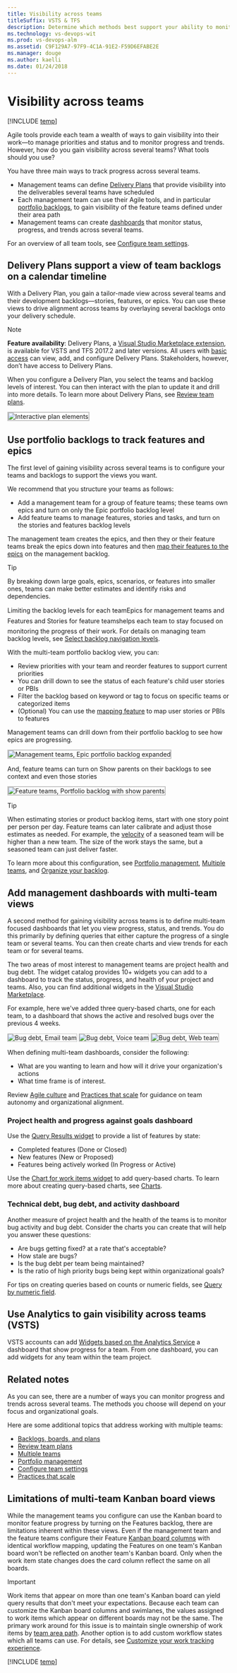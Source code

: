 ```yaml
---
title: Visibility across teams 
titleSuffix: VSTS & TFS
description: Determine which methods best support your ability to monitor status and progress across several teams in Visual Studio Team Services (VSTS) and Team Foundation Server  
ms.technology: vs-devops-wit
ms.prod: vs-devops-alm
ms.assetid: C9F129A7-97F9-4C1A-91E2-F59D6EFABE2E
ms.manager: douge
ms.author: kaelli
ms.date: 01/24/2018
---
```



# Visibility across teams

[!INCLUDE [temp](../_shared/dev15-version-header.md)]

Agile tools provide each team a wealth of ways to gain visibility into their work&mdash;to manage priorities and status and to monitor progress and trends. However, how do you gain visibility across several teams? What tools should you use?

You have three main ways to track progress across several teams.

- Management teams can define [Delivery Plans](#plans) that provide visibility into the deliverables several teams have scheduled
- Each management team can use their Agile tools, and in particular [portfolio backlogs](#portfolio-backlogs), to gain visibility of the feature teams defined under their area path
- Management teams can create [dashboards](#dashboards) that monitor status, progress, and trends across several teams.

For an overview of all team tools, see [Configure team settings](manage-team-assets.md).

<a id="plans">  </a>
## Delivery Plans support a view of team backlogs on a calendar timeline

With a Delivery Plan, you gain a tailor-made view across several teams and their development backlogs&mdash;stories, features, or epics. You can use these views to drive alignment across teams by overlaying several backlogs onto your delivery schedule.

> [!NOTE]
> **Feature availability**: Delivery Plans, a [Visual Studio Marketplace extension](https://marketplace.visualstudio.com/items?itemName=ms.vss-plans), is available for VSTS and TFS 2017.2 and later versions. All users with [basic access](../../security/change-access-levels.md) can view, add, and configure Delivery Plans. Stakeholders, however, don’t have access to Delivery Plans.

When you configure a Delivery Plan, you select the teams and backlog levels of interest. You can then interact with the plan to update it and drill into more details. To learn more about Delivery Plans, see [Review team plans](review-team-plans.md).

<img src="_img/plans_move1.png" alt="Interactive plan elements" style="border: 2px solid #C3C3C3;" />

<a id="portfolio-backlogs">  </a>
## Use portfolio backlogs to track features and epics

The first level of gaining visibility across several teams is to configure your teams and backlogs to support the views you want.

We recommend that you structure your teams as follows:

- Add a management team for a group of feature teams; these teams own epics and turn on only the Epic portfolio backlog level
- Add feature teams to manage features, stories and tasks, and turn on the stories and features backlog levels

The management team creates the epics, and then they or their feature teams break the epics down into features and then [map their features to the epics](../backlogs/organize-backlog.md) on the management backlog.

>[!TIP]
>By breaking down large goals, epics, scenarios, or features into smaller ones, teams can make better estimates and identify risks and dependencies.

Limiting the backlog levels for each team&#151;Epics for management teams and Features and Stories for feature teams&#151;helps each team to stay focused on monitoring the progress of their work. For details on managing team backlog levels, see [Select backlog navigation levels](../customize/select-backlog-navigation-levels.md).

With the multi-team portfolio backlog view, you can:
- Review priorities with your team and reorder features to support current priorities
- You can drill down to see the status of each feature's child user stories or PBIs
- Filter the backlog based on keyword or tag to focus on specific teams or categorized items
- (Optional) You can use the [mapping feature](../backlogs/organize-backlog.md) to map user stories or PBIs to features

Management teams can drill down from their portfolio backlog to see how epics are progressing.

<img src="_img/visibility-management-team-epics.png" alt="Management teams, Epic portfolio backlog expanded" style="border: 2px solid #C3C3C3;" />

And, feature teams can turn on Show parents on their backlogs to see context and even those stories

<img src="_img/visibility-feature-team-backlog-show-parents.png" alt="Feature teams, Portfolio backlog with show parents" style="border: 2px solid #C3C3C3;" />

>[!TIP]
>When estimating stories or product backlog items, start with one story point per person per day. Feature teams can later calibrate and adjust those estimates as needed. For example, the [velocity](../../report/dashboards/velocity-chart-data-store.md) of a seasoned team will be higher than a new team. The size of the work stays the same, but a seasoned team can just deliver faster.

To learn more about this configuration, see [Portfolio management](portfolio-management.md), [Multiple teams](multiple-teams.md), and [Organize your backlog](../backlogs/organize-backlog.md).




<a id="dashboards">  </a>
## Add management dashboards with multi-team views

A second method for gaining visibility across teams is to define multi-team focused dashboards that let you view progress, status, and trends. You do this primarily by defining queries that either capture the progress of a single team or several teams. You can then create charts and view trends for each team or for several teams.

The two areas of most interest to management teams are project health and bug debt. The widget catalog provides 10+ widgets you can add to a dashboard to track the status, progress, and health of your project and teams. Also, you can find additional widgets in the [Visual Studio Marketplace](https://marketplace.visualstudio.com/search?term=widgets&target=VSTS&sortBy=Relevance).  

For example, here we've added three query-based charts, one for each team, to a dashboard that shows the active and resolved bugs over the previous 4 weeks.

<img src="_img/visibility-bug-debt-email-team.png" alt="Bug debt, Email team" style="border: 1px solid #C3C3C3;" />  <img src="_img/visibility-bug-debt-voice-team.png" alt="Bug debt, Voice team" style="border: 1px solid #C3C3C3;" />  <img src="_img/visibility-bug-debt-web-team.png" alt="Bug debt, Web team" style="border: 2px solid #C3C3C3;" />


When defining multi-team dashboards, consider the following:
- What are you wanting to learn and how will it drive your organization's actions
- What time frame is of interest.

Review [Agile culture](agile-culture.md) and [Practices that scale](practices-that-scale.md) for guidance on team autonomy and organizational alignment.


### Project health and progress against goals dashboard 
Use the [Query Results widget](../../report/dashboards/widget-catalog.md#query-results-widget) to provide a list of features by state: 

- Completed features (Done or Closed)
- New features (New or Proposed)
- Features being actively worked (In Progress or Active)

Use the [Chart for work items widget](../../report/dashboards/widget-catalog.md#chart-wit-widget) to add query-based charts. To learn more about creating query-based charts, see [Charts](../../report/dashboards/charts.md).


<!---TIPS
consider the time frame you want to monitor
snapshot or trends
what's shipping when?
Track bug debt, progress
Active bugs
Stale bugs
Hi priority bugs
Triage bugs
Active bug trends
-
-->

### Technical debt, bug debt, and activity dashboard 
Another measure of project health and the health of the teams is to monitor bug activity and bug debt. Consider the charts you can create that will help you answer these questions: 
 
- Are bugs getting fixed? at a rate that's acceptable? 
- How stale are bugs? 
- Is the bug debt per team being maintained? 
- Is the ratio of high priority bugs being kept within organizational goals? 

For tips on creating queries based on counts or numeric fields, see [Query by numeric field](../track/query-numeric.md).

 

## Use Analytics to gain visibility across teams (VSTS)   

VSTS accounts can add [Widgets based on the Analytics Service](../../report/analytics/analytics-widgets-vsts.md) a dashboard that show progress for a team. From one dashboard, you can add widgets for any team within the team project. 


## Related notes

As you can see, there are a number of ways you can monitor progress and trends across several teams. The methods you choose will depend on your focus and organizational goals.

Here are some additional topics that address working with multiple teams:

- [Backlogs, boards, and plans](../backlogs/backlogs-boards-plans.md)
- [Review team plans](review-team-plans.md)
- [Multiple teams](multiple-teams.md)
- [Portfolio management](portfolio-management.md)
- [Configure team settings](manage-team-assets.md)
- [Practices that scale](practices-that-scale.md)


## Limitations of multi-team Kanban board views 

While the management teams you configure can use the Kanban board to monitor feature progress by turning on the Features backlog, there are limitations inherent within these views. Even if the management team and the feature teams configure their Feature [Kanban board columns](../kanban/add-columns.md) with identical workflow mapping, updating the Features on one team's Kanban board won't be reflected on another team's Kanban board.
 Only when the work item state changes does the card column reflect the same on all boards.

>[!IMPORTANT]   
>Work items that appear on more than one team's Kanban board can yield query results that don't meet your expectations. Because each team can customize the Kanban board columns and swimlanes, the values assigned to work items which appear on different boards may not be the same. The primary work around for this issue is to maintain single ownership of work items by [team area path](../scale/set-team-defaults.md). Another option is to add custom workflow states which all teams can use. For details, see [Customize your work tracking experience](../customize/customize-work.md). 


[!INCLUDE [temp](../../_shared/help-support-shared.md)] 


<!---
![Multi-team Kanban board view](_img/visibility-multi-team-kanban-board-features.png)

With the multi-team Kanban board view, you can:
- View and update the status of work items
- Drill down to see the status of child user stories or PBIs
- [Filter product and portfolio backlogs](/vsts/work/backlogs/filter-backlogs) to view items by feature team, feature owner, tag, or expected delivery date
- Monitor the [cumulative flow](../../report/dashboards/cumulative-flow.md) of all features being worked on by your teams
- Organize features into swimlanes to track work that you want to expedite




### Rollup of estimates and remaining work across multiple teams

Many project managers are interested in getting numeric rollup of estimates&mdash;Story Points or Effort&mdash; or the Remaining Work field. Rollup provides summed values of select fields for all child work items of a parent.

Natively, VSTS and TFS provide rollup of Remaining Work for tasks on the task board.

![Rollup of remaining work](_img/visibility-rollup-remaining-work.png)

To learn about other methods available to you to support rollup, see [Support rollup of work and other fields](https://msdn.microsoft.com/library/dn217871.aspx).

Waterfall -  corresponding method with Project and Project Professional
Dashboards, and suggestions for dashboard development (drawing from how Agile team uses dashboards)
Plans - for visibility across time and teams
Account pages - quick access to your work

Progress against an agreed upon goal
Issues and Risks
Customer value prop
Key metrics and how they are changing
	Velocity
	Bug debt trends

Overall project health
Agile – Team's Velocity any changes over time
Waterfall – completeness of milestone delivery
Dependencies status
Different metrics than VP – code coverage, % complete, burndown
Code coverage
% Complete
Burndown

For example, a manager with five teams tracks the features across teams using the Features Kanban board. Each team tracks and prioritizes their user stories using their own backlogs and boards.

To accomplish this, the following configurations are made:
6 teams are defined, one for each feature team and one for the management team
The management team configures its backlogs to only view Features and Epics
Feature teams configure their backlogs to view User Stories and Features

This configuration supports management's ability to monitor progress across the five teams at the level they need to monitor, and allow each individual feature team to stay focused on their product backlog of user stories.

You can replicate this further for program managers who want to monitor progress across broad initiatives by setting up a program management team that monitors Epics.
-->

